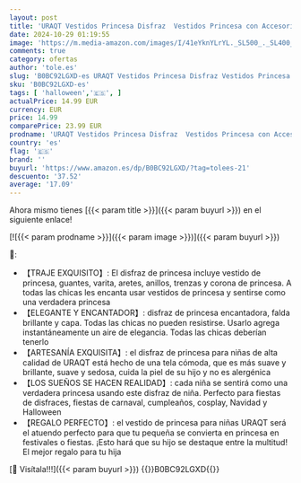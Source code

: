 ```yaml
---
layout: post
title: 'URAQT Vestidos Princesa Disfraz  Vestidos Princesa con Accesorios  Disfraz Princesa Niña de Dibujos Animados Nieve  Disfraz Niña para Halloween  Fiestas  Cosplay  Cumpleaños  Carnaval  Verde  110cm '
date: 2024-10-29 01:19:55
image: 'https://m.media-amazon.com/images/I/41eYknYLrYL._SL500_._SL400_.jpg'
comments: true
category: ofertas
author: 'tole.es'
slug: 'B0BC92LGXD-es URAQT Vestidos Princesa Disfraz Vestidos Princesa con...'
sku: 'B0BC92LGXD-es'
tags: [ 'halloween','🇪🇸', ]
actualPrice: 14.99 EUR
currency: EUR
price: 14.99
comparePrice: 23.99 EUR
prodname: 'URAQT Vestidos Princesa Disfraz  Vestidos Princesa con Accesorios  Disfraz Princesa Niña de Dibujos Animados Nieve  Disfraz Niña para Halloween  Fiestas  Cosplay  Cumpleaños  Carnaval  Verde  110cm '
country: 'es'
flag: '🇪🇸'
brand: ''
buyurl: 'https://www.amazon.es/dp/B0BC92LGXD/?tag=tolees-21'
descuento: '37.52'
average: '17.09'
---
```


Ahora mismo tienes [{{< param title >}}]({{< param buyurl >}}) en el siguiente enlace!

[![{{< param prodname >}}]({{< param image >}})]({{< param buyurl >}})

🔎:

- 【TRAJE EXQUISITO】: El disfraz de princesa incluye vestido de princesa, guantes, varita, aretes, anillos, trenzas y corona de princesa. A todas las chicas les encanta usar vestidos de princesa y sentirse como una verdadera princesa
- 【ELEGANTE Y ENCANTADOR】: disfraz de princesa encantadora, falda brillante y capa. Todas las chicas no pueden resistirse. Usarlo agrega instantáneamente un aire de elegancia. Todas las chicas deberían tenerlo
- 【ARTESANÍA EXQUISITA】: el disfraz de princesa para niñas de alta calidad de URAQT está hecho de una tela cómoda, que es más suave y brillante, suave y sedosa, cuida la piel de su hijo y no es alergénica
- 【LOS SUEÑOS SE HACEN REALIDAD】: cada niña se sentirá como una verdadera princesa usando este disfraz de niña. Perfecto para fiestas de disfraces, fiestas de carnaval, cumpleaños, cosplay, Navidad y Halloween
- 【REGALO PERFECTO】: el vestido de princesa para niñas URAQT será el atuendo perfecto para que tu pequeña se convierta en princesa en festivales o fiestas. ¡Esto hará que su hijo se destaque entre la multitud! El mejor regalo para tu hija

[🛒 Visítala!!!]({{< param buyurl >}})
{{<world>}}B0BC92LGXD{{</world>}}
